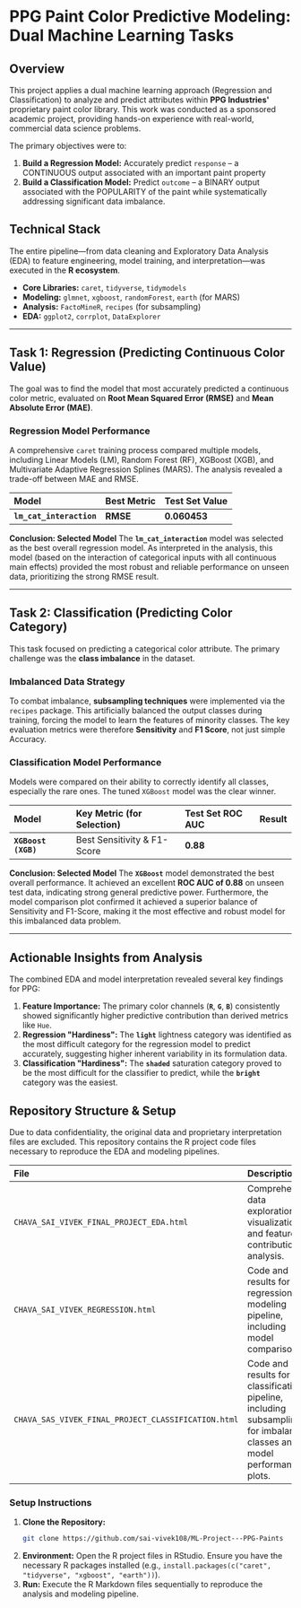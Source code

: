 # PPG Paint Color Predictive Modeling: Dual Machine Learning Tasks

## Overview

This project applies a dual machine learning approach (Regression and Classification) to analyze and predict attributes within **PPG Industries'** proprietary paint color library. This work was conducted as a sponsored academic project, providing hands-on experience with real-world, commercial data science problems.

The primary objectives were to:
1.  **Build a Regression Model:** Accurately predict `response` – a CONTINUOUS output associated with an important paint property
2.  **Build a Classification Model:** Predict `outcome` – a BINARY output associated with the POPULARITY of the paint while systematically addressing significant data imbalance.

## Technical Stack

The entire pipeline—from data cleaning and Exploratory Data Analysis (EDA) to feature engineering, model training, and interpretation—was executed in the **R ecosystem**.

* **Core Libraries:** `caret`, `tidyverse`, `tidymodels`
* **Modeling:** `glmnet`, `xgboost`, `randomForest`, `earth` (for MARS)
* **Analysis:** `FactoMineR`, `recipes` (for subsampling)
* **EDA:** `ggplot2`, `corrplot`, `DataExplorer`

---

## Task 1: Regression (Predicting Continuous Color Value)

The goal was to find the model that most accurately predicted a continuous color metric, evaluated on **Root Mean Squared Error (RMSE)** and **Mean Absolute Error (MAE)**.

### Regression Model Performance

A comprehensive `caret` training process compared multiple models, including Linear Models (LM), Random Forest (RF), XGBoost (XGB), and Multivariate Adaptive Regression Splines (MARS). The analysis revealed a trade-off between MAE and RMSE.

| Model | Best Metric | Test Set Value |
| :--- | :--- | :--- |
| **`lm_cat_interaction`** | **RMSE** | **0.060453** |

**Conclusion: Selected Model**
The **`lm_cat_interaction`** model was selected as the best overall regression model. As interpreted in the analysis, this model (based on the interaction of categorical inputs with all continuous main effects) provided the most robust and reliable performance on unseen data, prioritizing the strong RMSE result.

---

## Task 2: Classification (Predicting Color Category)

This task focused on predicting a categorical color attribute. The primary challenge was the **class imbalance** in the dataset.

### Imbalanced Data Strategy

To combat imbalance, **subsampling techniques** were implemented via the `recipes` package. This artificially balanced the output classes during training, forcing the model to learn the features of minority classes. The key evaluation metrics were therefore **Sensitivity** and **F1 Score**, not just simple Accuracy.

### Classification Model Performance

Models were compared on their ability to correctly identify all classes, especially the rare ones. The tuned `XGBoost` model was the clear winner.

| Model | Key Metric (for Selection) | Test Set ROC AUC | Result |
| :--- | :--- | :--- | :--- |
| **`XGBoost (XGB)`** | Best Sensitivity & F1-Score | **0.88** |

**Conclusion: Selected Model**
The **`XGBoost`** model demonstrated the best overall performance. It achieved an excellent **ROC AUC of 0.88** on unseen test data, indicating strong general predictive power. Furthermore, the model comparison plot confirmed it achieved a superior balance of Sensitivity and F1-Score, making it the most effective and robust model for this imbalanced data problem.

---

## Actionable Insights from Analysis

The combined EDA and model interpretation revealed several key findings for PPG:

1.  **Feature Importance:** The primary color channels (**`R`**, **`G`**, **`B`**) consistently showed significantly higher predictive contribution than derived metrics like `Hue`.
2.  **Regression "Hardiness":** The **`light`** lightness category was identified as the most difficult category for the regression model to predict accurately, suggesting higher inherent variability in its formulation data.
3.  **Classification "Hardiness":** The **`shaded`** saturation category proved to be the most difficult for the classifier to predict, while the **`bright`** category was the easiest.

## Repository Structure & Setup

Due to data confidentiality, the original data and proprietary interpretation files are excluded. This repository contains the R project code files necessary to reproduce the EDA and modeling pipelines.

| File | Description |
| :--- | :--- |
| `CHAVA_SAI_VIVEK_FINAL_PROJECT_EDA.html` | Comprehensive data exploration, visualization, and feature contribution analysis. |
| `CHAVA_SAI_VIVEK_REGRESSION.html` | Code and results for the regression modeling pipeline, including model comparison. |
| `CHAVA_SAS_VIVEK_FINAL_PROJECT_CLASSIFICATION.html` | Code and results for the classification pipeline, including subsampling for imbalanced classes and model performance plots. |

### **Setup Instructions**

1.  **Clone the Repository:**
    ```bash
    git clone https://github.com/sai-vivek108/ML-Project---PPG-Paints
    ```
2.  **Environment:** Open the R project files in RStudio. Ensure you have the necessary R packages installed (e.g., `install.packages(c("caret", "tidyverse", "xgboost", "earth"))`).
3.  **Run:** Execute the R Markdown files sequentially to reproduce the analysis and modeling pipeline.
